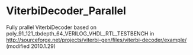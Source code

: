 # ViterbiDecoder_Parallel
Fully prallel ViterbiDecoder based on poly_91_121_tbdepth_64_VERILOG_VHDL_RTL_TESTBENCH in http://sourceforge.net/projects/viterbi-gen/files/viterbi-decoder/example/ (modified 2010.1.29)
